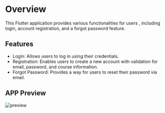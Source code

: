 # Overview
This Flutter application provides various functionalities for users , including login, account registration, and a forgot password feature.

## Features 
* Login: Allows users to log in using their credentials.
* Registration: Enables users to create a new account with validation for email, password, and course information.
* Forgot Password: Provides a way for users to reset their password via email.
  
## APP Preview
![preview](https://github.com/user-attachments/assets/ac33f5c4-8f81-429c-94a3-7913e23b557f)

